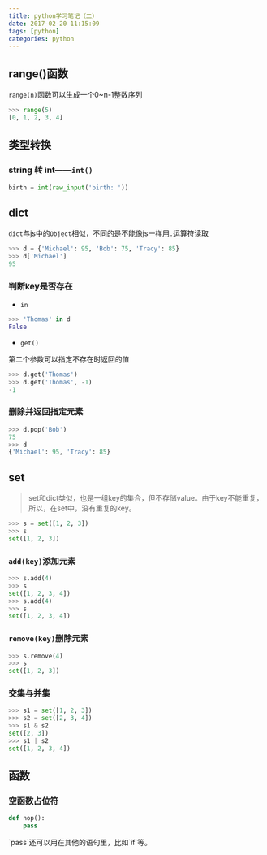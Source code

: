 ```yaml
---
title: python学习笔记（二）
date: 2017-02-20 11:15:09
tags: [python]
categories: python
---
```


## range()函数

`range(n)`函数可以生成一个0~n-1整数序列

```python
>>> range(5)
[0, 1, 2, 3, 4]
```
## 类型转换

### string 转 int——`int()`

```python
birth = int(raw_input('birth: '))
```

## dict

`dict`与js中的`Object`相似，不同的是不能像js一样用`.`运算符读取

```python
>>> d = {'Michael': 95, 'Bob': 75, 'Tracy': 85}
>>> d['Michael']
95
```
### 判断key是否存在

- `in`
```python
>>> 'Thomas' in d
False
```

- `get()`

第二个参数可以指定不存在时返回的值

```python
>>> d.get('Thomas')
>>> d.get('Thomas', -1)
-1
```

### 删除并返回指定元素

```python
>>> d.pop('Bob')
75
>>> d
{'Michael': 95, 'Tracy': 85}
```

<!-- more -->

## set

> set和dict类似，也是一组key的集合，但不存储value。由于key不能重复，所以，在set中，没有重复的key。
```python
>>> s = set([1, 2, 3])
>>> s
set([1, 2, 3])
```

### `add(key)`添加元素

```python
>>> s.add(4)
>>> s
set([1, 2, 3, 4])
>>> s.add(4)
>>> s
set([1, 2, 3, 4])
```

### `remove(key)`删除元素

```python
>>> s.remove(4)
>>> s
set([1, 2, 3])
```

### 交集与并集

```python
>>> s1 = set([1, 2, 3])
>>> s2 = set([2, 3, 4])
>>> s1 & s2
set([2, 3])
>>> s1 | s2
set([1, 2, 3, 4])
```

## 函数

### 空函数占位符

```python
def nop():
    pass
```

<p class="tip">`pass`还可以用在其他的语句里，比如`if`等。</p>
